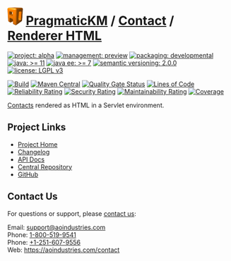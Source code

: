 # [<img src="ao-logo.png" alt="AO Logo" width="35" height="40">](https://github.com/ao-apps) [PragmaticKM](https://github.com/ao-apps/pragmatickm) / [Contact](https://github.com/ao-apps/pragmatickm-contact) / [Renderer HTML](https://github.com/ao-apps/pragmatickm-contact-renderer-html)

[![project: alpha](https://pragmatickm.com/ao-badges/project-alpha.svg)](https://aoindustries.com/life-cycle#project-alpha)
[![management: preview](https://pragmatickm.com/ao-badges/management-preview.svg)](https://aoindustries.com/life-cycle#management-preview)
[![packaging: developmental](https://pragmatickm.com/ao-badges/packaging-developmental.svg)](https://aoindustries.com/life-cycle#packaging-developmental)  
[![java: &gt;= 11](https://pragmatickm.com/ao-badges/java-11.svg)](https://docs.oracle.com/en/java/javase/11/)
[![java ee: &gt;= 7](https://pragmatickm.com/ao-badges/javaee-7.svg)](https://docs.oracle.com/javaee/7/)
[![semantic versioning: 2.0.0](https://pragmatickm.com/ao-badges/semver-2.0.0.svg)](https://semver.org/spec/v2.0.0.html)
[![license: LGPL v3](https://pragmatickm.com/ao-badges/license-lgpl-3.0.svg)](https://www.gnu.org/licenses/lgpl-3.0)

[![Build](https://github.com/ao-apps/pragmatickm-contact-renderer-html/workflows/Build/badge.svg?branch=master)](https://github.com/ao-apps/pragmatickm-contact-renderer-html/actions?query=workflow%3ABuild)
[![Maven Central](https://maven-badges.herokuapp.com/maven-central/com.pragmatickm/pragmatickm-contact-renderer-html/badge.svg)](https://maven-badges.herokuapp.com/maven-central/com.pragmatickm/pragmatickm-contact-renderer-html)
[![Quality Gate Status](https://sonarcloud.io/api/project_badges/measure?branch=master&project=com.pragmatickm%3Apragmatickm-contact-renderer-html&metric=alert_status)](https://sonarcloud.io/dashboard?branch=master&id=com.pragmatickm%3Apragmatickm-contact-renderer-html)
[![Lines of Code](https://sonarcloud.io/api/project_badges/measure?branch=master&project=com.pragmatickm%3Apragmatickm-contact-renderer-html&metric=ncloc)](https://sonarcloud.io/component_measures?branch=master&id=com.pragmatickm%3Apragmatickm-contact-renderer-html&metric=ncloc)  
[![Reliability Rating](https://sonarcloud.io/api/project_badges/measure?branch=master&project=com.pragmatickm%3Apragmatickm-contact-renderer-html&metric=reliability_rating)](https://sonarcloud.io/component_measures?branch=master&id=com.pragmatickm%3Apragmatickm-contact-renderer-html&metric=Reliability)
[![Security Rating](https://sonarcloud.io/api/project_badges/measure?branch=master&project=com.pragmatickm%3Apragmatickm-contact-renderer-html&metric=security_rating)](https://sonarcloud.io/component_measures?branch=master&id=com.pragmatickm%3Apragmatickm-contact-renderer-html&metric=Security)
[![Maintainability Rating](https://sonarcloud.io/api/project_badges/measure?branch=master&project=com.pragmatickm%3Apragmatickm-contact-renderer-html&metric=sqale_rating)](https://sonarcloud.io/component_measures?branch=master&id=com.pragmatickm%3Apragmatickm-contact-renderer-html&metric=Maintainability)
[![Coverage](https://sonarcloud.io/api/project_badges/measure?branch=master&project=com.pragmatickm%3Apragmatickm-contact-renderer-html&metric=coverage)](https://sonarcloud.io/component_measures?branch=master&id=com.pragmatickm%3Apragmatickm-contact-renderer-html&metric=Coverage)

[Contacts](https://github.com/ao-apps/pragmatickm-contact) rendered as HTML in a Servlet environment.

## Project Links
* [Project Home](https://pragmatickm.com/contact/renderer/html/)
* [Changelog](https://pragmatickm.com/contact/renderer/html/changelog)
* [API Docs](https://pragmatickm.com/contact/renderer/html/apidocs/)
* [Central Repository](https://central.sonatype.com/artifact/com.pragmatickm/pragmatickm-contact-renderer-html)
* [GitHub](https://github.com/ao-apps/pragmatickm-contact-renderer-html)

## Contact Us
For questions or support, please [contact us](https://aoindustries.com/contact):

Email: [support@aoindustries.com](mailto:support@aoindustries.com)  
Phone: [1-800-519-9541](tel:1-800-519-9541)  
Phone: [+1-251-607-9556](tel:+1-251-607-9556)  
Web: https://aoindustries.com/contact
